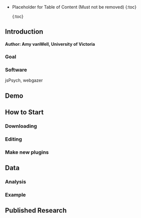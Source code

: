 * Placeholder for Table of Content (Must not be removed) <newline> {:toc}

  {:toc}
  
## Introduction

#### Author: Amy vanWell, University of Victoria

### Goal

### Software

jsPsych, webgazer

## Demo

## How to Start

### Downloading

### Editing

### Make new plugins

## Data

### Analysis

### Example

## Published Research
